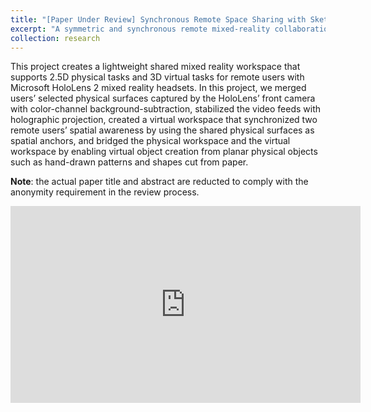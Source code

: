 ```yaml
---
title: "[Paper Under Review] Synchronous Remote Space Sharing with Sketch-based Virtual Content Creation"
excerpt: "A symmetric and synchronous remote mixed-reality collaboration system with minimal requirement on spatial similarity, and coupled with ad-hoc sketch-based virtual content creation. Currently in review and resubmission (R&R) phase at CHI 2023<br/><img src='/images/sharespace.png' width='800'><br/>[[video](https://youtu.be/V75vpEOLAp4)][[project page](https://peter-pater.github.io/research/research-3/)]"
collection: research
---
```


<!-- Immersive augmented reality systems enable users to seamlessly overlay virtual content onto their physical environments. However, remote collaboration in immersive AR is limited by misalignment between distinct physical environments, forcing users to rely heavily on virtual content or essentially identical physical spaces. We present <i>ShareSpace</i>, a head-mounted mixed reality system that establishes a shared workspace between two remote users anchored on a physical plane in each environment, such as a desk or a wall. The head-stabilized video feed of each user’s physical surface is overlaid virtually on the other side, creating a shared view of the physical space, while virtual objects can be created and manipulated in the shared reference frame. We discuss the design, implementation, and interaction capabilities of our prototype. We demonstrate the utility of ShareSpace through four example applications and a qualitative user study. -->

This project creates a lightweight shared mixed reality workspace that supports 2.5D physical tasks and 3D virtual tasks for remote users with Microsoft HoloLens 2 mixed reality headsets. In this project, we merged users’ selected physical surfaces captured by the HoloLens’ front camera with color-channel background-subtraction, stabilized the video feeds with holographic projection, created a virtual workspace that synchronized two remote users’ spatial awareness by using the shared physical surfaces as spatial anchors, and bridged the physical workspace and the virtual workspace by enabling virtual object creation from planar physical objects such as hand-drawn patterns and shapes cut from paper.

<b>Note</b>: the actual paper title and abstract are reducted to comply with the anonymity requirement in the review process.

<iframe width="560" height="315" src="https://www.youtube.com/embed/V75vpEOLAp4" title="YouTube video player" frameborder="0" allow="accelerometer; autoplay; clipboard-write; encrypted-media; gyroscope; picture-in-picture" allowfullscreen></iframe>
